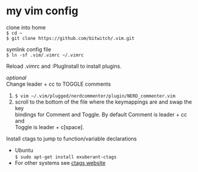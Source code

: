 # my vim config
clone into home       
```$ cd ~```    
```$ git clone https://github.com/bitwitch/.vim.git```  

symlink config file  
```$ ln -sf .vim/.vimrc ~/.vimrc```  

Reload .vimrc and :PlugInstall to install plugins.  

*optional*  
Change leader + cc to TOGGLE comments  
1. ```$ vim ~/.vim/plugged/nerdcommenter/plugin/NERD_commenter.vim```  
2. scroll to the bottom of the file where the keymappings are and swap the key  
   bindings for Comment and Toggle. By default Comment is leader + cc and  
   Toggle is leader + c[space].    
  
Install ctags to jump to function/variable declarations  
- Ubuntu  
```$ sudo apt-get install exuberant-ctags```  
- For other systems see [ctags website](http://ctags.sourceforge.net/)  
